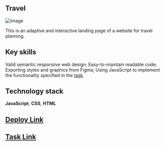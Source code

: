 ## Travel
![image](https://github.com/Tetiana-KET/Travel/assets/99186560/2e67952e-2b6e-480f-9f36-6b62388c76e2) 

This is an adaptive and interactive landing page of a website for travel planning.

## Key skills

Valid semantic responsive web design;
Easy-to-maintain readable code;
Exporting styles and graphics from Figma;
Using JavaScript to implement the functionality specified in the [task](https://github.com/rolling-scopes-school/tasks/tree/master/tasks/nonograms).

## Technology stack

**JavaScript**, **CSS**, **HTML**

## [Deploy Link](https://tetiana-ket.github.io/Travel/)

## [Task Link](https://github.com/rolling-scopes-school/tasks/blob/eb98353fb0a0f67945afff7759f21e61d520e495/tasks/travel/travel.md)
